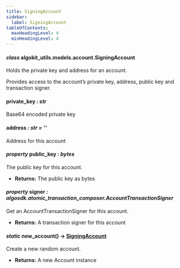 ```yaml
---
title: SigningAccount
sidebar:
  label: SigningAccount
tableOfContents:
  maxHeadingLevel: 4
  minHeadingLevel: 4
---
```


#### _class_ algokit_utils.models.account.SigningAccount

Holds the private key and address for an account.

Provides access to the account’s private key, address, public key and transaction signer.

#### private_key _: str_

Base64 encoded private key

#### address _: str_ _= ''_

Address for this account

#### _property_ public_key _: bytes_

The public key for this account.

- **Returns:**
  The public key as bytes

#### _property_ signer _: algosdk.atomic_transaction_composer.AccountTransactionSigner_

Get an AccountTransactionSigner for this account.

- **Returns:**
  A transaction signer for this account

#### _static_ new_account() → [SigningAccount](#algokit_utils.models.account.SigningAccount)

Create a new random account.

- **Returns:**
  A new Account instance

